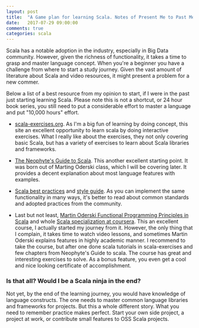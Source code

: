 ```yaml
---
layout: post
title:  "A Game plan for learning Scala. Notes of Present Me to Past Me"
date:   2017-07-29 09:00:00
comments: true
categories: scala
---
```

	
Scala has a notable adoption in the industry, especially in Big Data community. However, given the richness of functionality, it takes a time to grasp and master language concept. When you're a beginner you have a challenge from where to start a study journey. Given the vast amount of literature about Scala and video resources, it might present a problem for a new commer. 


Below a list of a best resource from my opinion to start, if I were in the past just starting learning Scala. Please note this is not a shortcut, or 24 hour book series, you still need to put a considerable effort to master a language and put "10,000 hours" effort.


* [scala-exercises.org][scala-exercises.org]. As I'm a big fun of learning by doing concept, this site an excellent opportunity to learn scala by doing interactive exercises. What I really like about the exercises, they not only covering basic Scala, but has a variety of exercises to learn about Scala libraries and frameworks.

* [The Neophyte's Guide to Scala][guide]. This another excellent starting point. It was born out of Marting Oderski class, which I will be covering later. It provides a decent explanation about most language features with examples.


* [Scala best practices][practices] and [style guide][style]. As you can implement the same functionality in many ways, it's better to read about common standards and adopted practices from the community. 

* Last but not least, [Martin Oderski Functional Programming Principles in Scala][progfun1] and whole [Scala specialization at coursera][spec]. This an excellent course, I actually started my journey from it. However, the only thing that I complain, it takes time to watch video lessons, and sometimes Martin Oderski explains features in highly academic manner. I recommend to take the course, but after one done scala tutorials in scala-exercises and few chapters from Neophyte's Guide to scala. The course has great and interesting exercises to solve. As a bonus feature, you even get a cool and nice looking certificate of accomplishment.


### Is that all? Would I be a Scala ninja in the end?
Not yet, by the end of the learning journey, you would have knowledge of language constructs. The one needs to master common language libraries and frameworks for projects. But this a whole different story. What you need to remember practice makes perfect. Start your own side project, a project at work, or contribute small features to OSS Scala projects.  

[scala-exercises.org]: http://scala-exercises.org
[guide]: http://danielwestheide.com/scala/neophytes.html
[coursera]: http://coursera.org
[spec]: https://www.coursera.org/specializations/scala
[progfun1]: https://www.coursera.org/learn/progfun1
[practices]: https://github.com/alexandru/scala-best-practices
[style]: http://docs.scala-lang.org/style/

